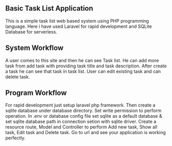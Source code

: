 
## Basic Task List Application

This is a simple task list web based system using PHP programming language. Here i have used Laravel for rapid development and SQLite Database for serverless.

## System Workflow
	
A user comes to this site and then he can see Task list. He can add more task from add task with providing task title and task description.
After create a task he can see that task in task list. User can edit existing task and can delete task.

## Program Workflow

For rapid development just setup laravel php framework. Then create a sqlite database under database directory. Set write permission to perform operation.
In .env or database config file set sqlite as a default database & set sqlite database path in connection setion with sqlite driver.
Create a resource route, Model and Controller to perform Add new task, Show all task, Edit task and Delete task. Go to url and see your application is working perfectly.

